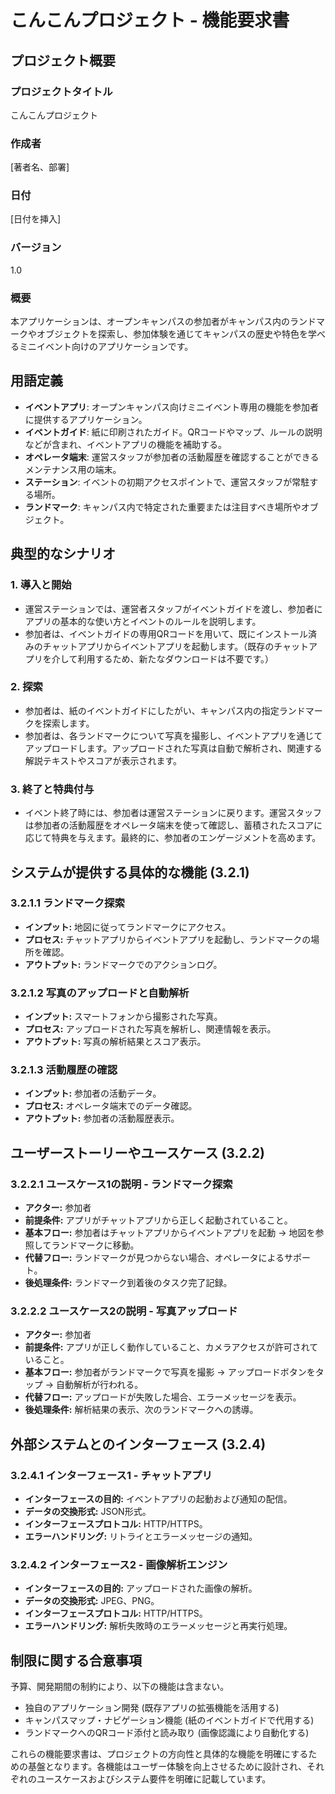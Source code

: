# こんこんプロジェクト - 機能要求書

## プロジェクト概要

### プロジェクトタイトル
こんこんプロジェクト

### 作成者
[著者名、部署]

### 日付
[日付を挿入]

### バージョン
1.0

### 概要
本アプリケーションは、オープンキャンパスの参加者がキャンパス内のランドマークやオブジェクトを探索し、参加体験を通じてキャンパスの歴史や特色を学べるミニイベント向けのアプリケーションです。

## 用語定義

- **イベントアプリ**: オープンキャンパス向けミニイベント専用の機能を参加者に提供するアプリケーション。
- **イベントガイド**: 紙に印刷されたガイド。QRコードやマップ、ルールの説明などが含まれ、イベントアプリの機能を補助する。
- **オペレータ端末**: 運営スタッフが参加者の活動履歴を確認することができるメンテナンス用の端末。
- **ステーション**: イベントの初期アクセスポイントで、運営スタッフが常駐する場所。
- **ランドマーク**: キャンパス内で特定された重要または注目すべき場所やオブジェクト。

## 典型的なシナリオ

### 1. 導入と開始
- 運営ステーションでは、運営者スタッフがイベントガイドを渡し、参加者にアプリの基本的な使い方とイベントのルールを説明します。
- 参加者は、イベントガイドの専用QRコードを用いて、既にインストール済みのチャットアプリからイベントアプリを起動します。（既存のチャットアプリを介して利用するため、新たなダウンロードは不要です。）

### 2. 探索
- 参加者は、紙のイベントガイドにしたがい、キャンパス内の指定ランドマークを探索します。
- 参加者は、各ランドマークについて写真を撮影し、イベントアプリを通じてアップロードします。アップロードされた写真は自動で解析され、関連する解説テキストやスコアが表示されます。

### 3. 終了と特典付与
- イベント終了時には、参加者は運営ステーションに戻ります。運営スタッフは参加者の活動履歴をオペレータ端末を使って確認し、蓄積されたスコアに応じて特典を与えます。最終的に、参加者のエンゲージメントを高めます。

## システムが提供する具体的な機能 (3.2.1)

### 3.2.1.1 ランドマーク探索
- **インプット:**
  地図に従ってランドマークにアクセス。
- **プロセス:**
  チャットアプリからイベントアプリを起動し、ランドマークの場所を確認。
- **アウトプット:**
  ランドマークでのアクションログ。

### 3.2.1.2 写真のアップロードと自動解析
- **インプット:**
  スマートフォンから撮影された写真。
- **プロセス:**
  アップロードされた写真を解析し、関連情報を表示。
- **アウトプット:**
  写真の解析結果とスコア表示。

### 3.2.1.3 活動履歴の確認
- **インプット:**
  参加者の活動データ。
- **プロセス:**
  オペレータ端末でのデータ確認。
- **アウトプット:**
  参加者の活動履歴表示。

## ユーザーストーリーやユースケース (3.2.2)

### 3.2.2.1 ユースケース1の説明 - ランドマーク探索
- **アクター:**
  参加者
- **前提条件:**
  アプリがチャットアプリから正しく起動されていること。
- **基本フロー:**
  参加者はチャットアプリからイベントアプリを起動 → 地図を参照してランドマークに移動。
- **代替フロー:**
  ランドマークが見つからない場合、オペレータによるサポート。
- **後処理条件:**
  ランドマーク到着後のタスク完了記録。

### 3.2.2.2 ユースケース2の説明 - 写真アップロード
- **アクター:**
  参加者
- **前提条件:**
  アプリが正しく動作していること、カメラアクセスが許可されていること。
- **基本フロー:**
  参加者がランドマークで写真を撮影 → アップロードボタンをタップ → 自動解析が行われる。
- **代替フロー:**
  アップロードが失敗した場合、エラーメッセージを表示。
- **後処理条件:**
  解析結果の表示、次のランドマークへの誘導。

## 外部システムとのインターフェース (3.2.4)

### 3.2.4.1 インターフェース1 - チャットアプリ
- **インターフェースの目的:**
  イベントアプリの起動および通知の配信。
- **データの交換形式:**
  JSON形式。
- **インターフェースプロトコル:**
  HTTP/HTTPS。
- **エラーハンドリング:**
  リトライとエラーメッセージの通知。

### 3.2.4.2 インターフェース2 - 画像解析エンジン
- **インターフェースの目的:**
  アップロードされた画像の解析。
- **データの交換形式:**
  JPEG、PNG。
- **インターフェースプロトコル:**
  HTTP/HTTPS。
- **エラーハンドリング:**
  解析失敗時のエラーメッセージと再実行処理。

## 制限に関する合意事項
予算、開発期間の制約により、以下の機能は含まない。
- 独自のアプリケーション開発 (既存アプリの拡張機能を活用する)
- キャンパスマップ・ナビゲーション機能 (紙のイベントガイドで代用する)
- ランドマークへのQRコード添付と読み取り (画像認識により自動化する)

これらの機能要求書は、プロジェクトの方向性と具体的な機能を明確にするための基盤となります。各機能はユーザー体験を向上させるために設計され、それぞれのユースケースおよびシステム要件を明確に記載しています。